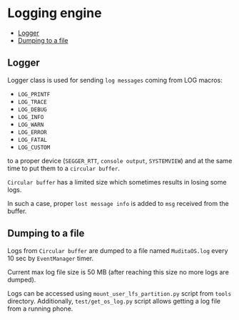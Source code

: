 # Logging engine

- [Logger](#Logger)
- [Dumping to a file](#Dumping-to-a-file)

## Logger

Logger class is used for sending `log messages` coming from LOG macros:

- `LOG_PRINTF`
- `LOG_TRACE`
- `LOG_DEBUG`
- `LOG_INFO`
- `LOG_WARN`
- `LOG_ERROR`
- `LOG_FATAL`
- `LOG_CUSTOM`

to a proper device (`SEGGER_RTT`, `console output`, `SYSTEMVIEW`)
and at the same time to put them to a `circular buffer`.

`Circular buffer` has a limited size which sometimes results in losing some logs.

In such a case, proper `lost message info` is added to `msg` received from the buffer.

## Dumping to a file

Logs from `Circular buffer` are dumped to a file named `MuditaOS.log` every 10 sec by `EventManager` timer.

Current max log file size is 50 MB (after reaching this size no more logs are dumped).

Logs can be accessed using `mount_user_lfs_partition.py` script from `tools` directory.
Additionally, `test/get_os_log.py` script allows getting a log file from a running phone.

